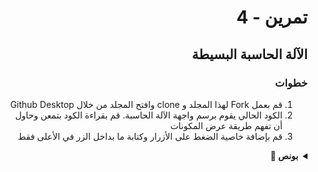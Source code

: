 
<div dir="rtl">

#  تمرين - 4
## الآلة الحاسبة البسيطة
### خطوات 
1. قم بعمل Fork لهذا المجلد و clone وافتح المجلد من خلال Github Desktop 
2. الكود الحالي يقوم برسم واجهة الآلة الحاسبة. قم بقراءة الكود بتمعن وحاول أن تفهم طريقة عرض المكونات
3. قم بإضافة خاصية الضغط على الأزرار وكتابة ما بداخل الزر في الأعلى فقط


<details>
  <summary>
    <strong>بونص 🎁</strong>
  </summary>
  <pre>
- قم بتفعيل العمليات الحسابية
- عند الضغط على عملية حسابية يتم مسح الرقم الموجود وكتابة الرقم بعد العملية الحسابية، ومن ثم إذا تم اختيار عملية حسابية اخرى يتم حساب الناتج وطباعته في الاعلى وهكذا. 
- يمكنك أن تفتح تطبيق الآلة الحاسبة على جهازك الشخصي وتجربة طريقتها وتقليدها تماماً 
</pre>
</details>


<div dir="ltr">
  
</div>


</div>
